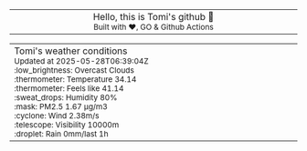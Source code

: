 
<div align="center">
<table>
<tbody>
<td align="center">
<img width="2000" height="0"><br>
Hello, this is Tomi's github 👋<br>
<sup>Built with ❤️, GO & Github Actions</sup><br>
<img width="2000" height="0">
</td>
</tbody>
</table>
</div>
<table>
<tbody>
<td align="left">
<img width="2000" height="0"><br>
Tomi's weather conditions<br>
<sup>Updated at 2025-05-28T06:39:04Z</sup><br>
<sup>:low_brightness: Overcast Clouds</sup><br>
<sup>:thermometer: Temperature 34.14 </sup><br>
<sup>:thermometer: Feels like 41.14</sup><br>
<sup>:sweat_drops: Humidity 80%</sup><br>
<sup>:mask: PM2.5 1.67 μg/m3</sup><br>
<sup>:cyclone: Wind 2.38m/s </sup><br>
<sup>:telescope: Visibility 10000m </sup><br>
<sup>:droplet: Rain 0mm/last 1h </sup><br>
<img width="2000" height="0">
</td>
<td align="left">
<img width="2000" height="0"><br>
<br>
<img width="2000" height="0">
</td>
</tbody>
</table>
</div>
    